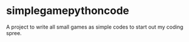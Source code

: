 # simplegamepythoncode
A project to write all small games as simple codes to start out my coding spree.
